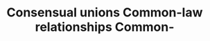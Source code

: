 ---
title: Consensual unions Common-law relationships Common-
longTitle: 'Consensual unions, Common-law relationships, Common-law partnerships, Common-law marriage'
tags:
- gccommon
use:
- "[[Common-law unions]]"
---